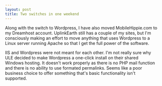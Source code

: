 ```yaml
---
layout: post
title: Two switches in one weekend
---
```


Along with the switch to Wordpress, I have also moved MobileHippie.com to my Dreamhost account. UplinkEarth still has a couple of my sites, but I'm consciously making an effort to move anything that uses Wordpress to a Linux server running Apache so that I get the full power of the software.

IIS and Wordpress were not meant for each other. I'm not really sure why ULE decided to make Wordpress a one-click install on their shared Windows hosting. It doesn't work properly as there is no PHP mail function and there is no ability to use formated permalinks. Seems like a poor business choice to offer something that's basic functionality isn't supported.

